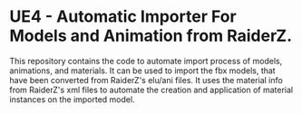 # UE4 - Automatic Importer For Models and Animation from RaiderZ.
This repository contains the code to automate import process of models, animations, and materials.
It can be used to import the fbx models, that have been converted from RaiderZ's elu/ani files. It uses the material info from RaiderZ's xml files to automate the creation and application of material instances on the imported model.
